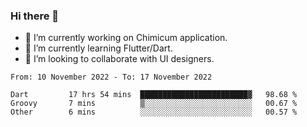### Hi there 👋

<!--
**devcat37/devcat37** is a ✨ _special_ ✨ repository because its `README.md` (this file) appears on your GitHub profile.-->


- 🔭 I’m currently working on Chimicum application.
- 🌱 I’m currently learning Flutter/Dart.
- 👯 I’m looking to collaborate with UI designers.
<!-- - 🤔 I’m looking for help with ... -->

<!--START_SECTION:waka-->

```text
From: 10 November 2022 - To: 17 November 2022

Dart         17 hrs 54 mins  ████████████████████████▓   98.68 %
Groovy       7 mins          ▒░░░░░░░░░░░░░░░░░░░░░░░░   00.67 %
Other        6 mins          ░░░░░░░░░░░░░░░░░░░░░░░░░   00.57 %
```

<!--END_SECTION:waka-->
